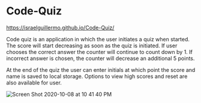 # Code-Quiz

https://israelguillermo.github.io/Code-Quiz/

Code quiz is an application in which the user initiates a quiz when started. The score will start decreasing as soon as the quiz is initiated. 
If user chooses the correct answer the counter will continue to count down by 1. If incorrect answer is chosen, the counter will decrease an additional 5 points. 

At the end of the quiz the user can enter initials at which point the score and name is saved to local storage. Options to view high scores and reset are also available for user. 


![Screen Shot 2020-10-08 at 10 41 40 PM](https://user-images.githubusercontent.com/65478257/95540879-85991780-09b7-11eb-8803-d8d52034b0e7.png)
